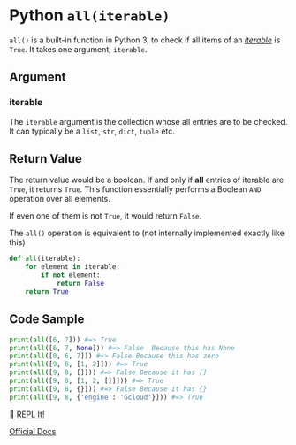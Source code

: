 # Python `all(iterable)`

`all()` is a built-in function in Python 3, to check if all items of an [_iterable_](https://docs.python.org/3/glossary.html#term-iterable) is `True`. It takes one argument, `iterable`.

## Argument

### iterable

The `iterable` argument is the collection whose all entries are to be checked. It can typically be a `list`, `str`, `dict`, `tuple` etc.

## Return Value

The return value would be a boolean. If and only if **all** entries of iterable are `True`, it returns `True`. This function essentially performs a Boolean `AND` operation over all elements.

If even one of them is not `True`, it would return `False`.

The `all()` operation is equivalent to (not internally implemented exactly like this)

```python
def all(iterable):
    for element in iterable:
        if not element:
            return False
    return True
```

## Code Sample

```python
print(all([6, 7])) #=> True
print(all([6, 7, None])) #=> False  Because this has None
print(all([0, 6, 7])) #=> False Because this has zero
print(all([9, 8, [1, 2]])) #=> True
print(all([9, 8, []])) #=> False Because it has []
print(all([9, 8, [1, 2, []]])) #=> True
print(all([9, 8, {}])) #=> False Because it has {}
print(all([9, 8, {'engine': 'Gcloud'}])) #=> True
```

:rocket: [REPL It!](https://repl.it/CL9U/0)

[Official Docs](https://docs.python.org/3/library/functions.html#all)

